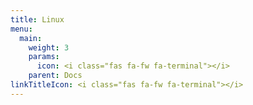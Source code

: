 ```yaml
---
title: Linux
menu:
  main:
    weight: 3
    params:
      icon: <i class="fas fa-fw fa-terminal"></i>
    parent: Docs
linkTitleIcon: <i class="fas fa-fw fa-terminal"></i>
---
```


